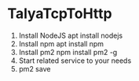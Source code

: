 # TalyaTcpToHttp
1. Install NodeJS
apt install nodejs
2. Install npm
apt install npm 
2. Install pm2
npm install pm2 -g
3. Start related service to your needs
4. pm2 save
